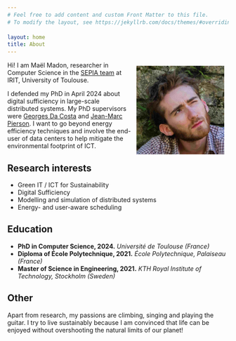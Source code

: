 ```yaml
---
# Feel free to add content and custom Front Matter to this file.
# To modify the layout, see https://jekyllrb.com/docs/themes/#overriding-theme-defaults

layout: home
title: About
---
```



<img style="float:right; margin:10px" width="200" src="src/img/wink_recadre_small_size.jpg">


Hi! I am Maël Madon, researcher in Computer Science in the [SEPIA team](https://www.irit.fr/departement/architecture-systemes-reseaux/equipe-sepia/) at IRIT, University of Toulouse.

I defended my PhD in April 2024 about digital sufficiency in large-scale distributed systems.
My PhD supervisors were [Georges Da Costa](https://www.irit.fr/~Georges.Da-Costa/) and [Jean-Marc Pierson](https://www.irit.fr/~Jean-Marc.Pierson/).
I want to go beyond energy efficiency techniques and involve the end-user of data centers to help mitigate the environmental footprint of ICT.

<!-- ![alt text](src/img/wink_recadre_small_size.jpg) -->


## Research interests

- Green IT / ICT for Sustainability
- Digital Sufficiency
- Modelling and simulation of distributed systems
- Energy- and user-aware scheduling

## Education
- **PhD in Computer Science, 2024.** 
*Université de Toulouse (France)*
- **Diploma of École Polytechnique, 2021.**
*École Polytechnique, Palaiseau (France)*
- **Master of Science in Engineering, 2021.**
*KTH Royal Institute of Technology, Stockholm (Sweden)*


## Other

Apart from research, my passions are climbing, singing and playing the guitar.
I try to live sustainably because I am convinced that life can be enjoyed without overshooting the natural limits of our planet! 